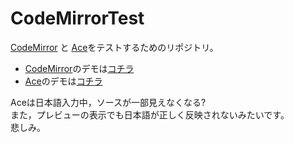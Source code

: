 # CodeMirrorTest

[CodeMirror](https://github.com/codemirror/CodeMirror) と [Ace](https://github.com/ajaxorg/ace)をテストするためのリポジトリ。

- [CodeMirror](https://github.com/codemirror/CodeMirror)のデモは[コチラ](https://shyazusa.github.io/CodeMirrorTest/preview.html)
- [Ace](https://github.com/ajaxorg/ace)のデモは[コチラ](https://shyazusa.github.io/CodeMirrorTest/preview2.html)

Aceは日本語入力中，ソースが一部見えなくなる?  
また，プレビューの表示でも日本語が正しく反映されないみたいです。  
悲しみ。
